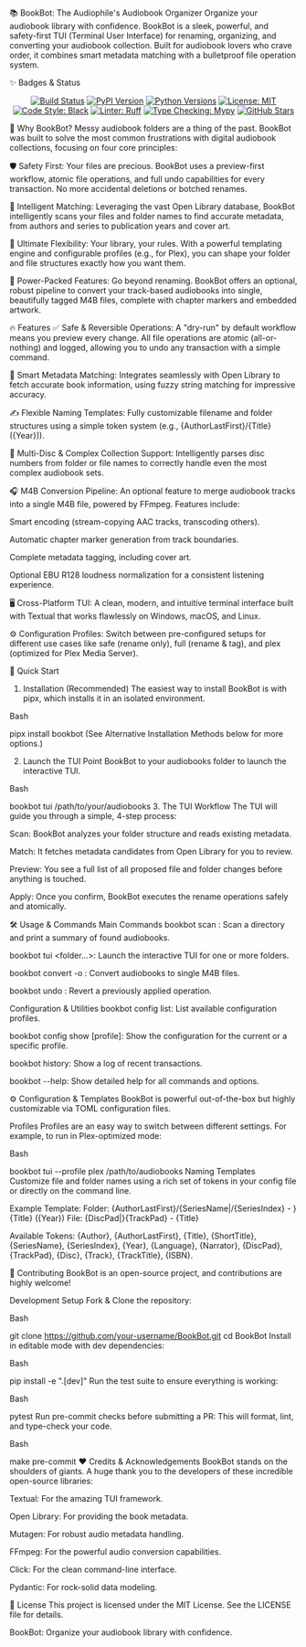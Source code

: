 📚 BookBot: The Audiophile's Audiobook Organizer
Organize your audiobook library with confidence. BookBot is a sleek, powerful, and safety-first TUI (Terminal User Interface) for renaming, organizing, and converting your audiobook collection. Built for audiobook lovers who crave order, it combines smart metadata matching with a bulletproof file operation system.

✨ Badges & Status
<p align="center">
<a href="https://github.com/itsbryanman/BookBot/actions"><img src="https://img.shields.io/github/actions/workflow/status/itsbryanman/BookBot/ci.yml?style=for-the-badge&logo=githubactions&logoColor=white" alt="Build Status"></a>
<a href="https://pypi.org/project/bookbot/"><img src="https://img.shields.io/pypi/v/bookbot?style=for-the-badge&logo=pypi&logoColor=white&color=blue" alt="PyPI Version"></a>
<a href="https://pypi.org/project/bookbot/"><img src="https://img.shields.io/pypi/pyversions/bookbot?style=for-the-badge&logo=python&logoColor=white" alt="Python Versions"></a>
<a href="https://github.com/itsbryanman/BookBot/blob/main/LICENSE"><img src="https://img.shields.io/github/license/itsbryanman/BookBot?style=for-the-badge&color=brightgreen" alt="License: MIT"></a>
<br>
<a href="https://github.com/psf/black"><img src="https://img.shields.io/badge/code%20style-black-000000.svg?style=for-the-badge&logo=python&logoColor=white" alt="Code Style: Black"></a>
<a href="https://github.com/astral-sh/ruff"><img src="https://img.shields.io/endpoint?url=https://raw.githubusercontent.com/astral-sh/ruff/main/assets/badge/v2.json&style=for-the-badge" alt="Linter: Ruff"></a>
<a href="http://mypy-lang.org/"><img src="https://img.shields.io/badge/typed-mypy-blue.svg?style=for-the-badge&logo=python&logoColor=white" alt="Type Checking: Mypy"></a>
<a href="https://github.com/itsbryanman/BookBot/"><img src="https://img.shields.io/github/stars/itsbryanman/BookBot?style=for-the-badge&logo=github&logoColor=white" alt="GitHub Stars"></a>
</p>

🤔 Why BookBot?
Messy audiobook folders are a thing of the past. BookBot was built to solve the most common frustrations with digital audiobook collections, focusing on four core principles:

🛡️ Safety First: Your files are precious. BookBot uses a preview-first workflow, atomic file operations, and full undo capabilities for every transaction. No more accidental deletions or botched renames.

🧠 Intelligent Matching: Leveraging the vast Open Library database, BookBot intelligently scans your files and folder names to find accurate metadata, from authors and series to publication years and cover art.

🎨 Ultimate Flexibility: Your library, your rules. With a powerful templating engine and configurable profiles (e.g., for Plex), you can shape your folder and file structures exactly how you want them.

🚀 Power-Packed Features: Go beyond renaming. BookBot offers an optional, robust pipeline to convert your track-based audiobooks into single, beautifully tagged M4B files, complete with chapter markers and embedded artwork.

🔥 Features
✅ Safe & Reversible Operations: A "dry-run" by default workflow means you preview every change. All file operations are atomic (all-or-nothing) and logged, allowing you to undo any transaction with a simple command.

🤖 Smart Metadata Matching: Integrates seamlessly with Open Library to fetch accurate book information, using fuzzy string matching for impressive accuracy.

✍️ Flexible Naming Templates: Fully customizable filename and folder structures using a simple token system (e.g., {AuthorLastFirst}/{Title} ({Year})).

💽 Multi-Disc & Complex Collection Support: Intelligently parses disc numbers from folder or file names to correctly handle even the most complex audiobook sets.

🎧 M4B Conversion Pipeline: An optional feature to merge audiobook tracks into a single M4B file, powered by FFmpeg. Features include:

Smart encoding (stream-copying AAC tracks, transcoding others).

Automatic chapter marker generation from track boundaries.

Complete metadata tagging, including cover art.

Optional EBU R128 loudness normalization for a consistent listening experience.

🖥️ Cross-Platform TUI: A clean, modern, and intuitive terminal interface built with Textual that works flawlessly on Windows, macOS, and Linux.

⚙️ Configuration Profiles: Switch between pre-configured setups for different use cases like safe (rename only), full (rename & tag), and plex (optimized for Plex Media Server).

🚀 Quick Start
1. Installation (Recommended)
The easiest way to install BookBot is with pipx, which installs it in an isolated environment.

Bash

pipx install bookbot
(See Alternative Installation Methods below for more options.)

2. Launch the TUI
Point BookBot to your audiobooks folder to launch the interactive TUI.

Bash

bookbot tui /path/to/your/audiobooks
3. The TUI Workflow
The TUI will guide you through a simple, 4-step process:

Scan: BookBot analyzes your folder structure and reads existing metadata.

Match: It fetches metadata candidates from Open Library for you to review.

Preview: You see a full list of all proposed file and folder changes before anything is touched.

Apply: Once you confirm, BookBot executes the rename operations safely and atomically.

🛠️ Usage & Commands
Main Commands
bookbot scan <folder>: Scan a directory and print a summary of found audiobooks.

bookbot tui <folder...>: Launch the interactive TUI for one or more folders.

bookbot convert <in> -o <out>: Convert audiobooks to single M4B files.

bookbot undo <transaction-id>: Revert a previously applied operation.

Configuration & Utilities
bookbot config list: List available configuration profiles.

bookbot config show [profile]: Show the configuration for the current or a specific profile.

bookbot history: Show a log of recent transactions.

bookbot --help: Show detailed help for all commands and options.

⚙️ Configuration & Templates
BookBot is powerful out-of-the-box but highly customizable via TOML configuration files.

Profiles
Profiles are an easy way to switch between different settings. For example, to run in Plex-optimized mode:

Bash

bookbot tui --profile plex /path/to/audiobooks
Naming Templates
Customize file and folder names using a rich set of tokens in your config file or directly on the command line.

Example Template:
Folder: {AuthorLastFirst}/{SeriesName|/{SeriesIndex} - }{Title} ({Year})
File: {DiscPad|}{TrackPad} - {Title}

Available Tokens:
{Author}, {AuthorLastFirst}, {Title}, {ShortTitle}, {SeriesName}, {SeriesIndex}, {Year}, {Language}, {Narrator}, {DiscPad}, {TrackPad}, {Disc}, {Track}, {TrackTitle}, {ISBN}.

🤝 Contributing
BookBot is an open-source project, and contributions are highly welcome!

Development Setup
Fork & Clone the repository:

Bash

git clone https://github.com/your-username/BookBot.git
cd BookBot
Install in editable mode with dev dependencies:

Bash

pip install -e ".[dev]"
Run the test suite to ensure everything is working:

Bash

pytest
Run pre-commit checks before submitting a PR:
This will format, lint, and type-check your code.

Bash

make pre-commit
❤️ Credits & Acknowledgements
BookBot stands on the shoulders of giants. A huge thank you to the developers of these incredible open-source libraries:

Textual: For the amazing TUI framework.

Open Library: For providing the book metadata.

Mutagen: For robust audio metadata handling.

FFmpeg: For the powerful audio conversion capabilities.

Click: For the clean command-line interface.

Pydantic: For rock-solid data modeling.

📜 License
This project is licensed under the MIT License. See the LICENSE file for details.

BookBot: Organize your audiobook library with confidence.
